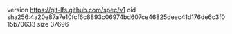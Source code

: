 version https://git-lfs.github.com/spec/v1
oid sha256:4a20e87a7e10fcf6c8893c06974bd607ce46825deec41d176de6c3f015b70633
size 37696
